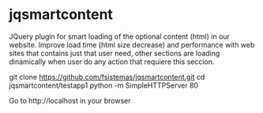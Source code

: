 jqsmartcontent
==============

JQuery plugin for smart loading of the optional content (html) in our website. Improve load time (html size decrease) and performance with web sites that contains just that user need, other sections are loading dinamically when user do any action that requiere this seccion.

git clone https://github.com/fsistemas/jqsmartcontent.git
cd jqsmartcontent/testapp1
python -m SimpleHTTPServer 80

Go to http://localhost in your browser